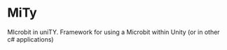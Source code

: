 # MiTy
MIcrobit in uniTY. Framework for using a Microbit within Unity (or in other c# applications)
